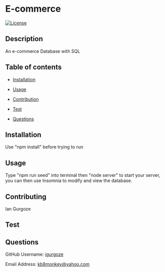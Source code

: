 # E-commerce
  [![License](https://img.shields.io/badge/License-Apache_2.0-blue.svg)](https://opensource.org/licenses/Apache-2.0)
## Description
An e-commerce Database with SQL

## Table of contents

- [Installation](#Insallation)

- [Usage](#Usage)

- [Contribution](#Contributing)

- [Test](#Test)

- [Questions](#Questions)

## Installation
Use "npm install" before trying to run

## Usage
Type "npm run seed" into terminal then "node server" to start your server, you can then use Insomnia to modify and view the database.

## Contributing
Ian Gurgoze

## Test


## Questions

GitHub Username: [igurgoze](https://github.com/igurgoze)

Email Address: [kb8monkey@yahoo.com](kb8monkey@yahoo.com)
